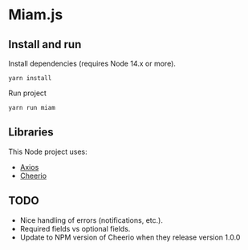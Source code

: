 Miam.js
=======

## Install and run

Install dependencies (requires Node 14.x or more).

    yarn install

Run project

    yarn run miam

## Libraries

This Node project uses:

* [Axios](https://github.com/axios/axios)
* [Cheerio](https://cheerio.js.org/)

## TODO

- Nice handling of errors (notifications, etc.).
- Required fields vs optional fields.
- Update to NPM version of Cheerio when they release version 1.0.0
